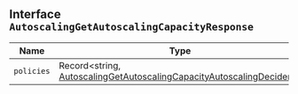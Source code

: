 ## Interface `AutoscalingGetAutoscalingCapacityResponse`

| Name | Type | Description |
| - | - | - |
| `policies` | Record<string, [AutoscalingGetAutoscalingCapacityAutoscalingDeciders](./AutoscalingGetAutoscalingCapacityAutoscalingDeciders.md)> | &nbsp; |
